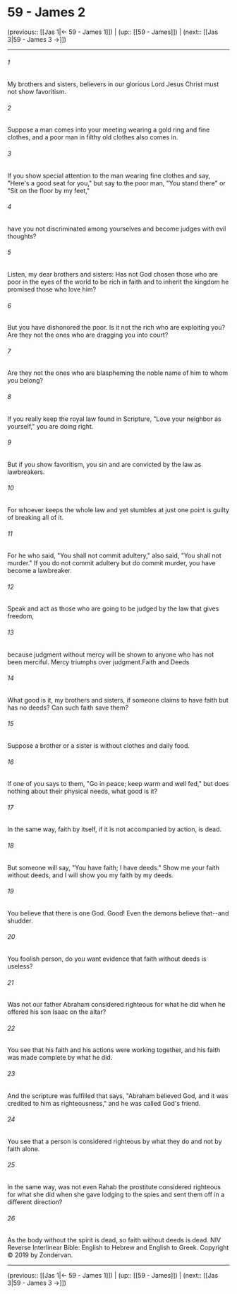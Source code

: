 # 59 - James 2

(previous:: [[Jas 1|← 59 - James 1]]) | (up:: [[59 - James]]) | (next:: [[Jas 3|59 - James 3 →]])

***


###### 1 
My brothers and sisters, believers in our glorious Lord Jesus Christ must not show favoritism. 

###### 2 
Suppose a man comes into your meeting wearing a gold ring and fine clothes, and a poor man in filthy old clothes also comes in. 

###### 3 
If you show special attention to the man wearing fine clothes and say, "Here's a good seat for you," but say to the poor man, "You stand there" or "Sit on the floor by my feet," 

###### 4 
have you not discriminated among yourselves and become judges with evil thoughts? 

###### 5 
Listen, my dear brothers and sisters: Has not God chosen those who are poor in the eyes of the world to be rich in faith and to inherit the kingdom he promised those who love him? 

###### 6 
But you have dishonored the poor. Is it not the rich who are exploiting you? Are they not the ones who are dragging you into court? 

###### 7 
Are they not the ones who are blaspheming the noble name of him to whom you belong? 

###### 8 
If you really keep the royal law found in Scripture, "Love your neighbor as yourself," you are doing right. 

###### 9 
But if you show favoritism, you sin and are convicted by the law as lawbreakers. 

###### 10 
For whoever keeps the whole law and yet stumbles at just one point is guilty of breaking all of it. 

###### 11 
For he who said, "You shall not commit adultery," also said, "You shall not murder." If you do not commit adultery but do commit murder, you have become a lawbreaker. 

###### 12 
Speak and act as those who are going to be judged by the law that gives freedom, 

###### 13 
because judgment without mercy will be shown to anyone who has not been merciful. Mercy triumphs over judgment.Faith and Deeds 

###### 14 
What good is it, my brothers and sisters, if someone claims to have faith but has no deeds? Can such faith save them? 

###### 15 
Suppose a brother or a sister is without clothes and daily food. 

###### 16 
If one of you says to them, "Go in peace; keep warm and well fed," but does nothing about their physical needs, what good is it? 

###### 17 
In the same way, faith by itself, if it is not accompanied by action, is dead. 

###### 18 
But someone will say, "You have faith; I have deeds." Show me your faith without deeds, and I will show you my faith by my deeds. 

###### 19 
You believe that there is one God. Good! Even the demons believe that--and shudder. 

###### 20 
You foolish person, do you want evidence that faith without deeds is useless? 

###### 21 
Was not our father Abraham considered righteous for what he did when he offered his son Isaac on the altar? 

###### 22 
You see that his faith and his actions were working together, and his faith was made complete by what he did. 

###### 23 
And the scripture was fulfilled that says, "Abraham believed God, and it was credited to him as righteousness," and he was called God's friend. 

###### 24 
You see that a person is considered righteous by what they do and not by faith alone. 

###### 25 
In the same way, was not even Rahab the prostitute considered righteous for what she did when she gave lodging to the spies and sent them off in a different direction? 

###### 26 
As the body without the spirit is dead, so faith without deeds is dead. NIV Reverse Interlinear Bible: English to Hebrew and English to Greek. Copyright © 2019 by Zondervan.

***

(previous:: [[Jas 1|← 59 - James 1]]) | (up:: [[59 - James]]) | (next:: [[Jas 3|59 - James 3 →]])
